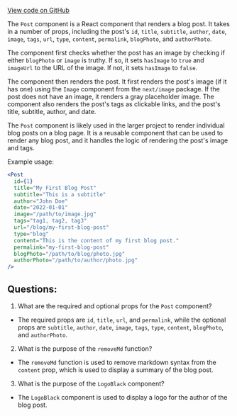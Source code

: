 [View code on GitHub](https://github.com/ergoplatform/ergoweb/components/shared/Post.tsx)

The `Post` component is a React component that renders a blog post. It takes in a number of props, including the post's `id`, `title`, `subtitle`, `author`, `date`, `image`, `tags`, `url`, `type`, `content`, `permalink`, `blogPhoto`, and `authorPhoto`. 

The component first checks whether the post has an image by checking if either `blogPhoto` or `image` is truthy. If so, it sets `hasImage` to `true` and `imageUrl` to the URL of the image. If not, it sets `hasImage` to `false`.

The component then renders the post. It first renders the post's image (if it has one) using the `Image` component from the `next/image` package. If the post does not have an image, it renders a gray placeholder image. The component also renders the post's tags as clickable links, and the post's title, subtitle, author, and date. 

The `Post` component is likely used in the larger project to render individual blog posts on a blog page. It is a reusable component that can be used to render any blog post, and it handles the logic of rendering the post's image and tags. 

Example usage:

```jsx
<Post
  id={1}
  title="My First Blog Post"
  subtitle="This is a subtitle"
  author="John Doe"
  date="2022-01-01"
  image="/path/to/image.jpg"
  tags="tag1, tag2, tag3"
  url="/blog/my-first-blog-post"
  type="blog"
  content="This is the content of my first blog post."
  permalink="my-first-blog-post"
  blogPhoto="/path/to/blog/photo.jpg"
  authorPhoto="/path/to/author/photo.jpg"
/>
```
## Questions: 
 1. What are the required and optional props for the `Post` component?
- The required props are `id`, `title`, `url`, and `permalink`, while the optional props are `subtitle`, `author`, `date`, `image`, `tags`, `type`, `content`, `blogPhoto`, and `authorPhoto`.

2. What is the purpose of the `removeMd` function?
- The `removeMd` function is used to remove markdown syntax from the `content` prop, which is used to display a summary of the blog post.

3. What is the purpose of the `LogoBlack` component?
- The `LogoBlack` component is used to display a logo for the author of the blog post.